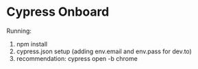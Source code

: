 # Cypress Onboard

Running:
 1. npm install
 2. cypress.json setup (adding env.email and env.pass for dev.to) 
 3. recommendation: cypress open -b chrome
